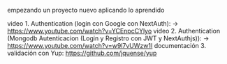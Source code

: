 
empezando un proyecto nuevo aplicando lo aprendido

video 1. Authentication (login con Google con NextAuth): -> https://www.youtube.com/watch?v=YCEnpcCYlyo
video 2. Authentication (Mongodb Autenticacion (Login y Registro con JWT y NextAuthjs)): -> https://www.youtube.com/watch?v=w9l7vUWzw1I
documentación 3. validación con Yup:  https://github.com/jquense/yup